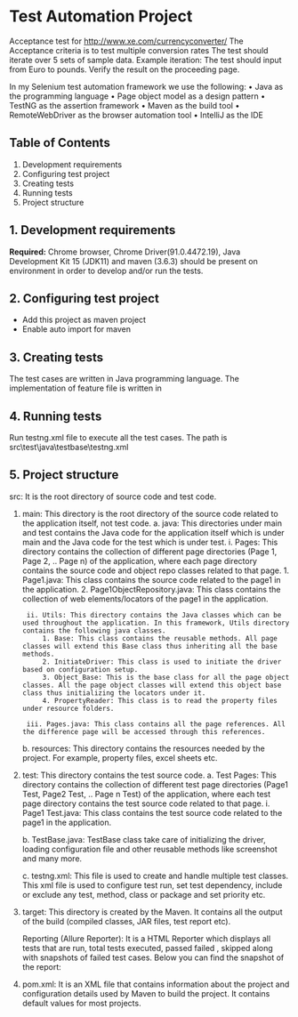 # Test Automation Project

Acceptance test for http://www.xe.com/currencyconverter/
The Acceptance criteria is to test multiple conversion rates
The test should iterate over 5 sets of sample data.
Example iteration: 
The test should input from Euro to pounds.
Verify the result on the proceeding page.

In my Selenium test automation framework we use the following:
• Java as the programming language
• Page object model as a design pattern
• TestNG as the assertion framework
• Maven as the build tool
• RemoteWebDriver as the browser automation tool
• IntelliJ as the IDE


## Table of Contents

1. Development requirements
2. Configuring test project
3. Creating tests
4. Running tests 
5. Project structure

## 1. Development requirements

**Required:** Chrome browser, Chrome Driver(91.0.4472.19), Java Development Kit 15 (JDK11) and maven (3.6.3) should be present on environment in order to develop and/or run the tests.

## 2. Configuring test project

* Add this project as maven project
* Enable auto import for maven

## 3. Creating tests

The test cases are written in Java programming language. The implementation of feature file is written in 

## 4. Running tests
 
Run testng.xml file to execute all the test cases. The path is src\test\java\testbase\testng.xml
 

## 5. Project structure

src: It is the root directory of source code and test code.

1. main: This directory is the root directory of the source code related to the application itself, not test code.
	a. java: This directories under main and test contains the Java code for the application itself which is under main and the Java code for the test which is under test.
		i. Pages: This directory contains the collection of different page directories (Page 1, Page 2, .. Page n) of the application, where each page directory contains the source code and object repo classes related to that page.
			1. Page1.java: This class contains the source code related to the page1 in the application.
			2. Page1ObjectRepository.java: This class contains the collection of web elements/locators of the page1 in the application.

		ii. Utils: This directory contains the Java classes which can be used throughout the application. In this framework, Utils directory contains the following java classes.
			1. Base: This class contains the reusable methods. All page classes will extend this Base class thus inheriting all the base methods.
			2. InitiateDriver: This class is used to initiate the driver based on configuration setup.
			3. Object_Base: This is the base class for all the page object classes. All the page object classes will extend this object base class thus initializing the locators under it.
			4. PropertyReader: This class is to read the property files under resource folders.

		iii. Pages.java: This class contains all the page references. All the difference page will be accessed through this references.

	b. resources: This directory contains the resources needed by the project. For example, property files, excel sheets etc.

2. test: This directory contains the test source code.
	a. Test Pages: This directory contains the collection of different test page directories (Page1 Test, Page2 Test, .. Page n Test) of the application, where each test page directory contains the test source code related to that page.
		i. Page1 Test.java: This class contains the test source code related to the page1 in the application.

	b. TestBase.java: TestBase class take care of initializing the driver, loading configuration file and other reusable methods like screenshot and many more.

	c. testng.xml: This file is used to create and handle multiple test classes. This xml file is used to configure test run, set test dependency, include or exclude any test, method, class or package and set priority etc.


3. target: This directory is created by the Maven. It contains all the output of the build (compiled classes, JAR files, test report etc).

   Reporting (Allure Reporter): It is a HTML Reporter which displays all tests that are run, total tests executed, passed failed , skipped along with snapshots of failed test cases. Below you can find the snapshot of the report:

4. pom.xml: It is an XML file that contains information about the project and configuration details used by Maven to build the project. It contains default values for most projects.